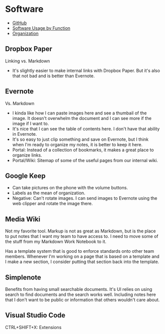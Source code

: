 # Software

* [GitHub](GitHub.md)
* [Software Usage by Function](ByFunction.md)
* [Organization](Organization.md)

## Dropbox Paper

Linking vs. Markdown

* It's slightly easier to make internal links with Dropbox Paper. But it's also that not bad and is better than Evernote.

## Evernote

Vs. Markdown

* I kinda like how I can paste images here and see a thumbail of the image. It doesn't overwhelm the document and I can see more if the image if I want to.
* It's nice that I can see the table of contents here. I don't have that ability in Evernote.
* It's so easy to just clip something and save on Evernote, but I think when I'm ready to organize my notes, it is better to keep it here.
* Portal: Instead of a collection of bookmarks, it makes a great place to organize links.
* Portal/Wiki: Sitemap of some of the useful pages from our internal wiki.

## Google Keep

* Can take pictures on the phone with the volume buttons.
* Labels as the mean of organization.
* Negative: Can't rotate images. I can send images to Evernote using the web clipper and rotate the image there.

## Media Wiki

Not my favorite tool. Markup is not as great as Markdown, but is the place to put notes that I want my team to have access to. I need to move some of the stuff from my Markdown Work Notebook to it.

Has a template system that is good to enforce standards onto other team members. Whenever I'm working on a page that is based on a template and I make a new section, I consider putting that section back into the template.

## Simplenote

Benefits from having small searchable documents. It's UI relies on using search to find documents and the search works well. Including notes here that I don't want to be public or information that others wouldn't care about.

## Visual Studio Code

CTRL+SHIFT+X: Extensions
